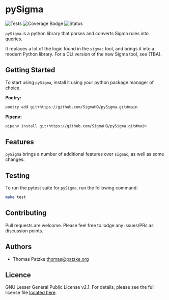 # pySigma

![Tests](https://github.com/SigmaHQ/pySigma/actions/workflows/test.yml/badge.svg)
![Coverage Badge](https://img.shields.io/endpoint?url=https://gist.githubusercontent.com/thomaspatzke/11b31b4f709b6dc54a30d5203e8fe0ee/raw/SigmaHQ-pySigma-coverage.json)
![Status](https://img.shields.io/badge/Status-pre--release-orange)

`pySigma` is a python library that parses and converts Sigma rules into queries.

It replaces a lot of the logic found in the `sigmac` tool, and brings it into a modern Python library. For a CLI version of the new Sigma tool, see (TBA).

## Getting Started

To start using `pySigma`, install it using your python package manager of choice.

**Poetry:**

```bash
poetry add git+https://github.com/SigmaHQ/pySigma.git#main
```

**Pipenv:**

```bash
pipenv install git+https://github.com/SigmaHQ/pySigma.git#main
```

## Features

`pySigma` brings a number of additional features over `sigmac`, as well as some changes.

## Testing

To run the pytest suite for `pySigma`, run the following command:

```bash
make test
```

## Contributing

Pull requests are welcome. Please feel free to lodge any issues/PRs as discussion points.

## Authors

- Thomas Patzke <thomas@patzke.org>

## Licence

GNU Lesser General Public License v2.1. For details, please see the full license file [located here](https://github.com/SigmaHQ/pySigma/blob/main/LICENSE).
